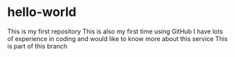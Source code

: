 # hello-world
This is my first repository
This is also my first time using GitHub
I have lots of experience in coding and would like to know more about this service
This is part of this branch

